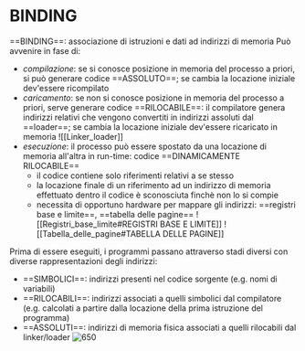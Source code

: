 #  BINDING
==BINDING==: associazione di istruzioni e dati ad indirizzi di memoria
Può avvenire in fase di:
- _compilazione_: se si conosce posizione in memoria del processo a priori, si può generare codice ==ASSOLUTO==; se cambia la locazione iniziale dev'essere ricompilato
- _caricamento_: se non si conosce posizione in memoria del processo a priori, serve generare codice ==RILOCABILE==: il compilatore genera indirizzi relativi che vengono convertiti in indirizzi assoluti dal ==loader==; se cambia la locazione iniziale dev'essere ricaricato in memoria
![[Linker_loader]]
- _esecuzione_: il processo può essere spostato da una locazione di memoria all'altra in run-time: codice ==DINAMICAMENTE RILOCABILE==
	- il codice contiene solo riferimenti relativi a se stesso
	- la locazione finale di un riferimento ad un indirizzo di memoria effettuato dentro il codice è sconosciuta finchè non lo si compie
	- necessita di opportuno hardware per mappare gli indirizzi: ==registri base e limite==, ==tabella delle pagine==
![[Registri_base_limite#REGISTRI BASE E LIMITE]]
![[Tabella_delle_pagine#TABELLA DELLE PAGINE]]

Prima di essere eseguiti, i programmi passano attraverso stadi diversi con diverse rappresentazioni degli indirizzi:
- ==SIMBOLICI==: indirizzi presenti nel codice sorgente (e.g. nomi di variabili)
- ==RILOCABILI==: indirizzi associati a quelli simbolici dal compilatore (e.g. calcolati a partire dalla locazione della prima istruzione del programma)
- ==ASSOLUTI==: indirizzi di memoria fisica associati a quelli rilocabili dal linker/loader
![650](binding.png)